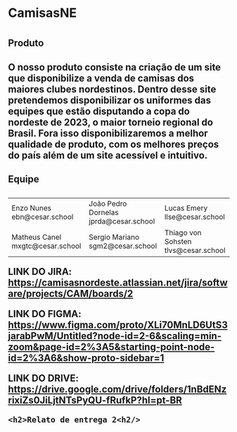 <h1>CamisasNE<h1>
<h2>Produto<h2>
  O nosso produto consiste na criação de um site que disponibilize a venda de camisas dos maiores clubes nordestinos.
  Dentro desse site pretendemos disponibilizar os uniformes das equipes que estão disputando a copa do nordeste de 2023,
  o maior torneio regional do Brasil. 
  Fora isso disponibilizaremos a melhor qualidade de produto, com os melhores preços do país além de um site acessível e intuitivo.
  
 
  
 <h2>Equipe<h2/>
  <table>
    <tr>
      <td>
        Enzo Nunes
        <br />
        ebn@cesar.school
        <img 
scr="https://media.licdn.com/dms/image/D4D03AQGFtXqHu6QskA/profile-displayphoto-shrink_200_200/0/1678274169814?e=1683763200&v=beta&t=5QtcSnj6sQ8oEk723vSokGAd5ezqxAJcAQHwGzlXEpQ"
width=200>  
      </td>
      <td>
        João Pedro Dornelas
        <br />
        jprda@cesar.school
        <img
             scr="https://media.licdn.com/dms/image/C4E03AQFNx_SdHL32vA/profile-displayphoto-shrink_200_200/0/1660256684950?e=1683763200&v=beta&t=yMsERIMS0_fJLu30p6WC0xVc2Twv3jGmCcbvmF2Hwr4"
             width=200
        </td>
      <td>
        Lucas Emery
        <br />
        llse@cesar.school
        <img
             scr="https://media.licdn.com/dms/image/D4D03AQFYyhGs4dWOCQ/profile-displayphoto-shrink_200_200/0/1668562476386?e=1683763200&v=beta&t=_bbJEKKtb-ECwqooUATwF35oN5lSogcZueHpZJBNOqE"
             width=200>
        </td>
    </tr>
    <tr>
      <td>
        Matheus Canel
        <br />
        mxgtc@cesar.school
        <img
             scr="https://media.licdn.com/dms/image/C4E03AQFrYNAq1f_k5Q/profile-displayphoto-shrink_200_200/0/1660149740215?e=1683763200&v=beta&t=CM4dFPAi7JHwvIXoIdWr7tDZorLQZQOSBPLYUc6WBeE"
             width=200>
        </td>
      <td>
        Sergio Mariano
        <br />
        sgm2@cesar.school
        <img
             scr="https://media.licdn.com/dms/image/D4D03AQF16DvQn-HVkw/profile-displayphoto-shrink_200_200/0/1678213397309?e=1683763200&v=beta&t=XjI-h9-AboHbKUuJL5QAUJZO09MKE3v9g7aJTV5W3CQ"
             width=200>
        </td>
      <td>
        Thiago von Sohsten
        <br />
        tlvs@cesar.school
        <img
             scr="https://media.licdn.com/dms/image/D4D03AQFvkXZAgyzRXA/profile-displayphoto-shrink_200_200/0/1664574837648?e=1683763200&v=beta&t=_d6lpUqPqdIyCLaLrOTt4if5t03IVn8kprbk3RRicuI"
             width=200>        
        </td>
    </tr>
   </table>
   
   <b>LINK DO JIRA: </b><a href="url">https://camisasnordeste.atlassian.net/jira/software/projects/CAM/boards/2</a>

   <b>LINK DO FIGMA: </b><a href="url">https://www.figma.com/proto/XLi70MnLD6UtS3jarabPwM/Untitled?node-id=2-6&scaling=min-zoom&page-id=2%3A5&starting-point-node-id=2%3A6&show-proto-sidebar=1</a>

   <b>LINK DO DRIVE: </b><a href="url">https://drive.google.com/drive/folders/1nBdENzrixiZs0JiLjtNTsPyQU-fRufkP?hl=pt-BR</a>
   
    <h2>Relato de entrega 2<h2/>
     
   
